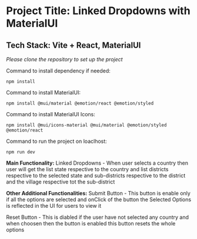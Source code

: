 # Project Title: Linked Dropdowns with MaterialUI

## Tech Stack: Vite + React, MaterialUI

_Please clone the repository to set up the project_

Command to install dependency if needed:

```
npm install
```

Command to install MaterialUI:

```
npm install @mui/material @emotion/react @emotion/styled
```

Command to install MaterialUI Icons:

```
npm install @mui/icons-material @mui/material @emotion/styled @emotion/react
```

Command to run the project on loaclhost:

```
npm run dev
```

**Main Functionality:**
Linked Dropdowns - When user selects a country then user will get the list state respective to the country
and list districts respective to the selected state
and sub-districts respective to the district
and the village respective tot the sub-district

**Other Additional Functionalities:**
Submit Button - This button is enable only if all the options are selected
and onClick of the button the Selected Options is reflected in the UI for users to view it

Reset Button - This is diabled if the user have not selected any country and when choosen then the button is enabled
this button resets the whole options
